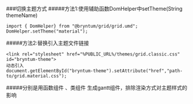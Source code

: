 ###切换主题方式
#####方法1:使用辅助函数DomHelper中setTheme(String themeName)

```
import { DomHelper} from "@bryntum/grid/grid.umd";
DomHelper.setTheme("material");
```

#####方法2:替换引入主题文件链接
```
<link rel="stylesheet" href="%PUBLIC_URL%/themes/grid.classic.css" id="bryntum-theme">
动态引入
document.getElementById("bryntum-theme").setAttribute("href","path-to/grid.material.css");
```

#####分别是用函数组件 、类组件 生成gantt组件，排除渲染方式对主题样式的影响